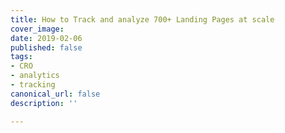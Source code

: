 ```yaml
---
title: How to Track and analyze 700+ Landing Pages at scale
cover_image:
date: 2019-02-06
published: false
tags:
- CRO
- analytics
- tracking
canonical_url: false
description: ''

---
```

